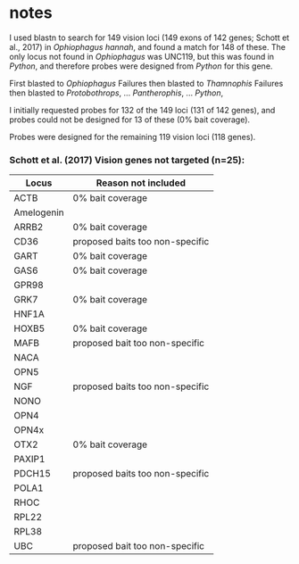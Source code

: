 # notes
I used blastn to search for 149 vision loci (149 exons of 142 genes; Schott et al., 2017) in *Ophiophagus hannah*, and found a match for 148 of these. The only locus not found in *Ophiophagus* was UNC119, but this was found in *Python*, and therefore probes were designed from *Python* for this gene.

First blasted to *Ophiophagus*
Failures then blasted to *Thamnophis*
Failures then blasted to *Protobothrops*,
... *Pantherophis*,
... *Python*,

I initially requested probes for 132 of the 149 loci (131 of 142 genes), and probes could not be designed for 13 of these (0% bait coverage).

Probes were designed for the remaining 119 vision loci (118 genes).

### Schott et al. (2017) Vision genes not targeted (n=25):
Locus | Reason not included
----- | -----
ACTB | 0% bait coverage
Amelogenin | 
ARRB2 | 0% bait coverage
CD36 | proposed baits too non-specific
GART | 0% bait coverage
GAS6 | 0% bait coverage
GPR98 | 
GRK7 | 0% bait coverage
HNF1A | 
HOXB5 | 0% bait coverage
MAFB | proposed bait too non-specific
NACA | 
OPN5 | 
NGF | proposed baits too non-specific
NONO | 
OPN4 | 
OPN4x |
OTX2 | 0% bait coverage
PAXIP1 | 
PDCH15 | proposed baits too non-specific
POLA1 | 
RHOC | 
RPL22 | 
RPL38 | 
UBC | proposed bait too non-specific

